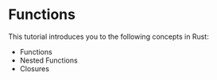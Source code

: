 # Functions

This tutorial introduces you to the following concepts in Rust:
- Functions
- Nested Functions
- Closures
